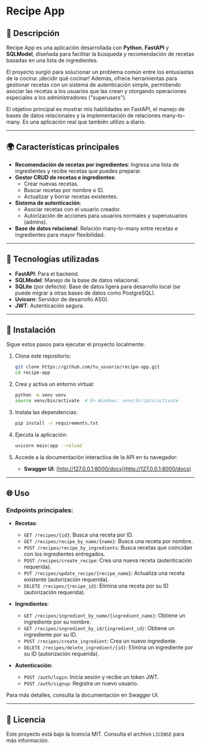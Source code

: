 # Recipe App

## 🍲 Descripción
Recipe App es una aplicación desarrollada con **Python**, **FastAPI** y **SQLModel**, diseñada para facilitar la búsqueda y recomendación de recetas basadas en una lista de ingredientes.

El proyecto surgió para solucionar un problema común entre los entusiastas de la cocina: ¡decidir qué cocinar! Además, ofrece herramientas para gestionar recetas con un sistema de autenticación simple, permitiendo asociar las recetas a los usuarios que las crean y otorgando operaciones especiales a los administradores ("superusers").

El objetivo principal es mostrar mis habilidades en FastAPI, el manejo de bases de datos relacionales y la implementación de relaciones many-to-many. Es una aplicación real que también utilizo a diario.

---

## 🌍 Características principales
- **Recomendación de recetas por ingredientes**: Ingresa una lista de ingredientes y recibe recetas que puedes preparar.
- **Gestor CRUD de recetas e ingredientes**:
  - Crear nuevas recetas.
  - Buscar recetas por nombre o ID.
  - Actualizar y borrar recetas existentes.
- **Sistema de autenticación**:
  - Asociar recetas con el usuario creador.
  - Autorización de acciones para usuarios normales y superusuarios (admins).
- **Base de datos relacional**: Relación many-to-many entre recetas e ingredientes para mayor flexibilidad.

---

## 🚀 Tecnologías utilizadas
- **FastAPI**: Para el backend.
- **SQLModel**: Manejo de la base de datos relacional.
- **SQLite** (por defecto): Base de datos ligera para desarrollo local (se puede migrar a otras bases de datos como PostgreSQL).
- **Uvicorn**: Servidor de desarrollo ASGI.
- **JWT**: Autenticación segura.

---

## 🔧 Instalación
Sigue estos pasos para ejecutar el proyecto localmente:

1. Clona este repositorio:
   ```bash
   git clone https://github.com/tu_usuario/recipe-app.git
   cd recipe-app
   ```

2. Crea y activa un entorno virtual:
   ```bash
   python -m venv venv
   source venv/bin/activate  # En Windows: venv\Scripts\activate
   ```

3. Instala las dependencias:
   ```bash
   pip install -r requirements.txt
   ```

4. Ejecuta la aplicación:
   ```bash
   uvicorn main:app --reload
   ```

5. Accede a la documentación interactiva de la API en tu navegador:
   - **Swagger UI**: [http://127.0.0.1:8000/docs](http://127.0.0.1:8000/docs)

---

## 🌐 Uso
### Endpoints principales:

- **Recetas**:
  - `GET /recipes/{id}`: Busca una receta por ID.
  - `GET /recipes/recipe_by_name/{name}`: Busca una receta por nombre.
  - `POST /recipes/recipe_by_ingredients`: Busca recetas que coincidan con los ingredientes entregados.
  - `POST /recipes/create_recipe`: Crea una nueva receta (autenticación requerida).
  - `PUT /recipes/update_recipe/{recipe_name}`: Actualiza una receta existente (autorización requerida).
  - `DELETE /recipes/{recipe_id}`: Elimina una receta por su ID (autorización requerida).

- **Ingredientes**:
  - `GET /recipes/ingredient_by_name/{ingredient_name}`: Obtiene un ingrediente por su nombre.
  - `GET /recipes/ingredient_by_id/{ingredient_id}`: Obtiene un ingrediente por su ID.
  - `POST /recipes/create_ingredient`: Crea un nuevo ingrediente.
  - `DELETE /recipes/delete_ingredient/{id}`: Elimina un ingrediente por su ID (autorización requerida).

- **Autenticación**:
  - `POST /auth/login`: Inicia sesión y recibe un token JWT.
  - `POST /auth/signup`: Registra un nuevo usuario.

Para más detalles, consulta la documentación en Swagger UI.

---

## 💎 Licencia
Este proyecto está bajo la licencia MIT. Consulta el archivo `LICENSE` para más información.
